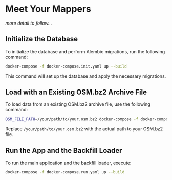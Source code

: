 # Meet Your Mappers

_more detail to follow..._

## Initialize the Database

To initialize the database and perform Alembic migrations, run the following command:

```bash
docker-compose -f docker-compose.init.yaml up --build
```

This command will set up the database and apply the necessary migrations.

## Load with an Existing OSM.bz2 Archive File

To load data from an existing OSM.bz2 archive file, use the following command:

```bash
OSM_FILE_PATH=/your/path/to/your.osm.bz2 docker-compose -f docker-compose.load.yaml up --build
```

Replace `/your/path/to/your.osm.bz2` with the actual path to your OSM.bz2 file.

## Run the App and the Backfill Loader

To run the main application and the backfill loader, execute:

```bash
docker-compose -f docker-compose.run.yaml up --build
```
